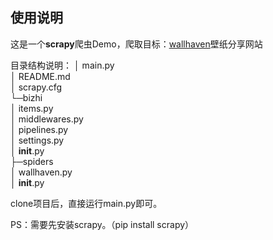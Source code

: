 ## 使用说明
这是一个**scrapy**爬虫Demo，爬取目标：[wallhaven](https://wallhaven.cc/)壁纸分享网站

目录结构说明：
│  main.py                                                                                                                                 
│  README.md                                                                                                                              
│  scrapy.cfg                                                                                                                             
└─bizhi                                                                                                                                   
     │  items.py                                                                                                                           
     │  middlewares.py                                                                                                                     
     │  pipelines.py                                                                                                                       
     │  settings.py                                                                                                                       
     │  __init__.py                                                                                                                       
     ├─spiders                                                                                                                             
    	 │  wallhaven.py                                                                                                                   
    	 │  __init__.py                                                                                                                     

clone项目后，直接运行main.py即可。

PS：需要先安装scrapy。（pip install scrapy）

